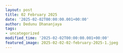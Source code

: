 ```yaml
---
layout: post
title: 02 February 2025
date: '2025-02-02T00:00:00.001+00:00'
author: Dedunu Dhananjaya
tags:
- uncategorized
modified_time: '2025-02-02T00:00:00.001+00:00'
featured_image: 2025-02-02-02-february-2025-1.jpeg
---
```


